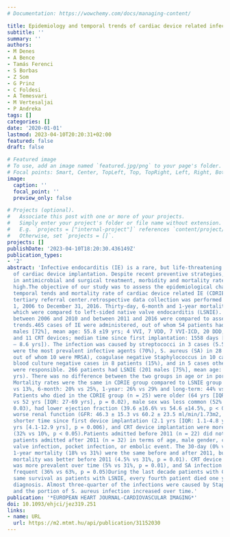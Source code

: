 ```yaml
---
# Documentation: https://wowchemy.com/docs/managing-content/

title: Epidemiology and temporal trends of cardiac device related infective endocarditis
subtitle: ''
summary: ''
authors:
- M Denes
- A Bence
- Tamás Ferenci
- S Borbas
- Z Som
- G Prinz
- C Foldesi
- A Temesvari
- M Vertesaljai
- P Andreka
tags: []
categories: []
date: '2020-01-01'
lastmod: 2023-04-10T20:20:31+02:00
featured: false
draft: false

# Featured image
# To use, add an image named `featured.jpg/png` to your page's folder.
# Focal points: Smart, Center, TopLeft, Top, TopRight, Left, Right, BottomLeft, Bottom, BottomRight.
image:
  caption: ''
  focal_point: ''
  preview_only: false

# Projects (optional).
#   Associate this post with one or more of your projects.
#   Simply enter your project's folder or file name without extension.
#   E.g. `projects = ["internal-project"]` references `content/project/deep-learning/index.md`.
#   Otherwise, set `projects = []`.
projects: []
publishDate: '2023-04-10T18:20:30.436149Z'
publication_types:
- '2'
abstract: 'Infective endocarditis (IE) is a rare, but life-threatening complication
  of cardiac device implantation. Despite recent preventive strategies, and advances
  in antimicrobial and surgical treatment, morbidity and mortality rates are still
  high.The objective of our study was to assess the epidemiological characteristics,
  temporal tends and mortality rate of cardiac device related IE (CDRIE) in our high-volume,
  tertiary referral center.retrospective data collection was performed from January
  1, 2006 to December 31, 2016. Thirty-day, 6-month and 1-year mortality was estimated,
  which were compared to left-sided native valve endocarditis (LSNIE). Patients administered
  between 2006 and 2010 and between 2011 and 2016 were compared to assess temporal
  trends.465 cases of IE were administered, out of whom 54 patients had CDRIE (39
  males [72%], mean age: 55.8 ±19 yrs; 4 VVI, 7 VDD, 7 VVI-ICD, 20 DDD, 5 DDD-ICD
  and 11 CRT devices; median time since first implantation: 1558 days [IQR: 470 days
  – 8.6 yrs]). The infection was caused by streptococci in 3 cases (5.5%), Staphylococci
  were the most prevalent infective agents (70%), S. aureus (SA) in 28 cases (52%,
  out of whom 10 were MRSA), coagulase negative Staphylococcus in 10 cases (18.5%),
  blood culture negative cases in 8 patients (15%), and in 5 cases other pathogens
  were responsible. 266 patients had LSNIE (201 males [75%], mean age: 54.4 ± 15.6
  yrs). There was no difference between the two groups in age or in portion of males.
  Mortality rates were the same in CDRIE group compared to LSNIE group (30-day: 13%
  vs 13%, 6-month: 20% vs 25%, 1-year: 26% vs 29% and long-term: 44% vs 44%, ns resp.)
  Patients who died in the CDRIE group (n = 25) were older (64 yrs [IQR:59-71 yrs]
  vs 52 yrs [IQR: 27-69 yrs], p = 0.02), male sex was less common (52% vs 79%, p =
  0.03), had lower ejection fraction (39.6 ±16.6% vs 54.6 ±14.5%, p < 0.001), had
  worse renal function (GFR: 46.3 ± 15.3 vs 60.2 ± 23.5 ml/min/1.73m2, p = 0.04),
  shorter time since first device implantation (2.1 yrs [IQR: 1.1-4.8 yrs] vs 6.7
  yrs [4.1-12.9 yrs], p = 0.006), and CRT device implantation were more prevalent
  (32% vs 10%, p < 0.05).Patients admitted before 2011 (n = 22) did not differ from
  patients admitted after 2011 (n = 32) in terms of age, male gender, concomitant
  valve infection, pocket infection, or embolic event. The 30-day (0% vs 6%) and the
  1-year mortality (18% vs 31%) were the same before and after 2011, but the 6-month
  mortality was better before 2011 (4.5% vs 31%, p = 0.01). CRT device implantation
  was more prevalent over time (5% vs 31%, p = 0.01), and SA infection became more
  frequent (36% vs 63%, p = 0.05)During the last decade patients with CDRIE had a
  same survival as patients with LSNIE, every fourth patient died one year after the
  diagnosis. Almost three-quarter of the infections were caused by Staphylococci,
  and the portion of S. aureus infection increased over time.'
publication: '*EUROPEAN HEART JOURNAL-CARDIOVASCULAR IMAGING*'
doi: 10.1093/ehjci/jez319.251
links:
- name: URL
  url: https://m2.mtmt.hu/api/publication/31152030
---
```

